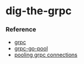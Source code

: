 # dig-the-grpc

### Reference

* [grpc](https://grpc.io/)
* [grpc-go-pool](https://github.com/processout/grpc-go-pool)
* [pooling grpc connections](https://mycodesmells.com/post/pooling-grpc-connections)
